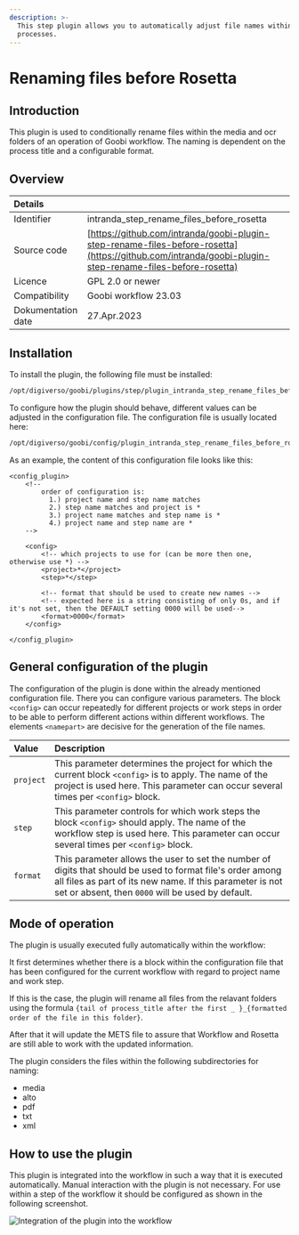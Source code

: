 ```yaml
---
description: >-
  This step plugin allows you to automatically adjust file names within Goobi's media and ocr folders and update the METS file
  processes.
---
```


# Renaming files before Rosetta

## Introduction

This plugin is used to conditionally rename files within the media and ocr folders of an operation of Goobi workflow. The naming is dependent on the process title and a configurable format.

## Overview

| Details |  |
| :--- | :--- |
| Identifier | intranda\_step\_rename\_files\_before\_rosetta |
| Source code | [https://github.com/intranda/goobi-plugin-step-rename-files-before-rosetta](https://github.com/intranda/goobi-plugin-step-rename-files-before-rosetta) |
| Licence | GPL 2.0 or newer |
| Compatibility | Goobi workflow 23.03 |
| Dokumentation date | 27.Apr.2023 |

## Installation

To install the plugin, the following file must be installed:

```bash
/opt/digiverso/goobi/plugins/step/plugin_intranda_step_rename_files_before_rosetta.jar
```

To configure how the plugin should behave, different values can be adjusted in the configuration file. The configuration file is usually located here:

```bash
/opt/digiverso/goobi/config/plugin_intranda_step_rename_files_before_rosetta.xml
```

As an example, the content of this configuration file looks like this:

```markup
<config_plugin>
    <!--
        order of configuration is:
          1.) project name and step name matches
          2.) step name matches and project is *
          3.) project name matches and step name is *
          4.) project name and step name are *
	-->
    
    <config>
        <!-- which projects to use for (can be more then one, otherwise use *) -->
        <project>*</project>
        <step>*</step>
        
        <!-- format that should be used to create new names -->
        <!-- expected here is a string consisting of only 0s, and if it's not set, then the DEFAULT setting 0000 will be used-->
        <format>0000</format>
    </config>

</config_plugin>
```

## General configuration of the plugin

The configuration of the plugin is done within the already mentioned configuration file. There you can configure various parameters. The block `<config>` can occur repeatedly for different projects or work steps in order to be able to perform different actions within different workflows. The elements `<namepart>` are decisive for the generation of the file names.

| Value | Description |
| :--- | :--- |
| `project` | This parameter determines the project for which the current block `<config>` is to apply. The name of the project is used here. This parameter can occur several times per `<config>` block. |
| `step` | This parameter controls for which work steps the block `<config>` should apply. The name of the workflow step is used here. This parameter can occur several times per `<config>` block. |
| `format`  | This parameter allows the user to set the number of digits that should be used to format file's order among all files as part of its new name. If this parameter is not set or absent, then `0000` will be used by default. |

## Mode of operation

The plugin is usually executed fully automatically within the workflow: 

It first determines whether there is a block within the configuration file that has been configured for the current workflow with regard to project name and work step. 

If this is the case, the plugin will rename all files from the relavant folders using the formula `{tail of process_title after the first _ }_{formatted order of the file in this folder}`. 

After that it will update the METS file to assure that Workflow and Rosetta are still able to work with the updated information.

The plugin considers the files within the following subdirectories for naming:

* media
* alto
* pdf
* txt
* xml

## How to use the plugin

This plugin is integrated into the workflow in such a way that it is executed automatically. Manual interaction with the plugin is not necessary. For use within a step of the workflow it should be configured as shown in the following screenshot.

![Integration of the plugin into the workflow](../.gitbook/assets/intranda_step_rename_files_before_rosetta.png)
